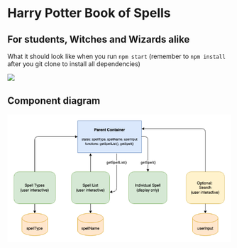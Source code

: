 # Harry Potter Book of Spells

## For students, Witches and Wizards alike
What it should look like when you run `npm start`
(remember to `npm install` after you git clone to install all dependencies)

<img src="./Screenshot as of 2022-08-13.png">

## Component diagram

<img src="./Group 1 Module 4.drawio.png">